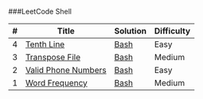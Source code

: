 ###LeetCode Shell


| # | Title | Solution | Difficulty |
|---| ----- | -------- | ---------- |
|4|[Tenth Line](https://leetcode.com/problems/tenth-line/)| [Bash](./TenthLine.sh)|Easy|
|3|[Transpose File](https://leetcode.com/problems/transpose-file/)| [Bash](./TransposeFile.sh)|Medium|
|2|[Valid Phone Numbers](https://leetcode.com/problems/valid-phone-numbers/)| [Bash](./ValidPhoneNumbers.sh)|Easy|
|1|[Word Frequency](https://leetcode.com/problems/word-frequency/)| [Bash](./WordFrequency.sh)|Medium|
